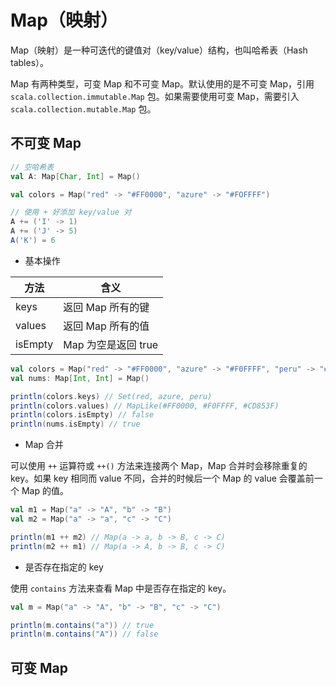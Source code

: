 # Map（映射）

Map（映射）是一种可迭代的键值对（key/value）结构，也叫哈希表（Hash tables）。

Map 有两种类型，可变 Map 和不可变 Map。默认使用的是不可变 Map，引用 `scala.collection.immutable.Map` 包。如果需要使用可变 Map，需要引入 `scala.collection.mutable.Map` 包。

## 不可变 Map

```scala
// 空哈希表
val A: Map[Char, Int] = Map()

val colors = Map("red" -> "#FF0000", "azure" -> "#FOFFFF")

// 使用 + 好添加 key/value 对
A += ('I' -> 1)
A += ('J' -> 5)
A('K') = 6
```

* 基本操作

| 方法    | 含义                |
| ------- | ------------------- |
| keys    | 返回 Map 所有的键   |
| values  | 返回 Map 所有的值   |
| isEmpty | Map 为空是返回 true |

```scala
val colors = Map("red" -> "#FF0000", "azure" -> "#F0FFFF", "peru" -> "#CD853F")
val nums: Map[Int, Int] = Map()

println(colors.keys) // Set(red, azure, peru)
println(colors.values) // MapLike(#FF0000, #F0FFFF, #CD853F)
println(colors.isEmpty) // false
println(nums.isEmpty) // true
```

* Map 合并

可以使用 `++` 运算符或 `++()` 方法来连接两个 Map，Map 合并时会移除重复的 key。如果 key 相同而 value 不同，合并的时候后一个 Map 的 value 会覆盖前一个 Map 的值。

```scala
val m1 = Map("a" -> "A", "b" -> "B")
val m2 = Map("a" -> "a", "c" -> "C")

println(m1 ++ m2) // Map(a -> a, b -> B, c -> C)
println(m2 ++ m1) // Map(a -> A, b -> B, c -> C)
```

* 是否存在指定的 key

使用 `contains` 方法来查看 Map 中是否存在指定的 key。

```scala
val m = Map("a" -> "A", "b" -> "B", "c" -> "C")

println(m.contains("a")) // true
println(m.contains("A")) // false
```

## 可变 Map
